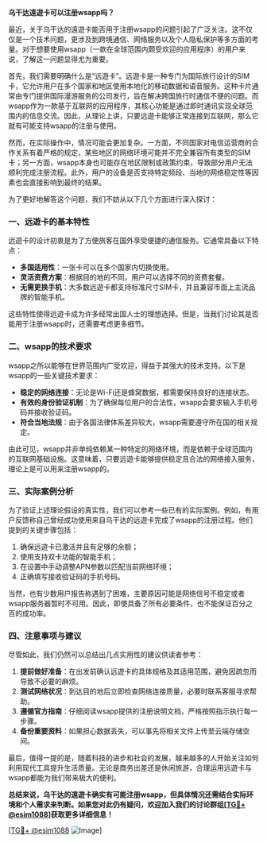 **乌干达遠遊卡可以注册wsapp吗？**

最近，关于乌干达的遠遊卡能否用于注册wsapp的问题引起了广泛关注。这不仅仅是一个技术问题，更涉及到跨境通信、网络服务以及个人隐私保护等多方面的考量。对于想要使用wsapp（一款在全球范围内颇受欢迎的应用程序）的用户来说，了解这一问题显得尤为重要。

首先，我们需要明确什么是“远遊卡”。远遊卡是一种专门为国际旅行设计的SIM卡，它允许用户在多个国家和地区使用本地化的移动数据和语音服务。这种卡片通常由专门提供国际漫游服务的公司发行，旨在解决跨国旅行时通信不便的问题。而wsapp作为一款基于互联网的应用程序，其核心功能是通过即时通讯实现全球范围内的信息交流。因此，从理论上讲，只要远遊卡能够正常连接到互联网，那么它就有可能支持wsapp的注册与使用。

然而，在实际操作中，情况可能会更加复杂。一方面，不同国家对电信运营商的合作关系有着严格的规定，某些地区的网络环境可能并不完全兼容所有类型的SIM卡；另一方面，wsapp本身也可能存在地区限制或政策约束，导致部分用户无法顺利完成注册流程。此外，用户的设备是否支持特定频段、当地的网络稳定性等因素也会直接影响到最终的结果。

为了更好地解答这个问题，我们不妨从以下几个方面进行深入探讨：

### **一、远遊卡的基本特性**
远遊卡的设计初衷是为了方便旅客在国外享受便捷的通信服务。它通常具备以下特点：
- **多国适用性**：一张卡可以在多个国家内切换使用。
- **灵活资费方案**：根据目的地的不同，用户可以选择不同的资费套餐。
- **无需更换手机**：大多数远遊卡都支持标准尺寸SIM卡，并且兼容市面上主流品牌的智能手机。

这些特性使得远遊卡成为许多经常出国人士的理想选择。但是，当我们讨论其是否能用于注册wsapp时，还需要考虑更多细节。

### **二、wsapp的技术要求**
wsapp之所以能够在世界范围内广受欢迎，得益于其强大的技术支持。以下是wsapp的一些关键技术要求：
- **稳定的网络连接**：无论是Wi-Fi还是蜂窝数据，都需要保持良好的连接状态。
- **有效的身份验证机制**：为了确保每位用户的合法性，wsapp会要求输入手机号码并接收验证码。
- **符合当地法规**：由于各国法律体系差异较大，wsapp需要遵守所在国的相关规定。

由此可见，wsapp并非单纯依赖某一种特定的网络环境，而是依赖于全球范围内的互联网基础设施。这意味着，只要远遊卡能够提供稳定且合法的网络接入服务，理论上是可以用来注册wsapp的。

### **三、实际案例分析**
为了验证上述理论假设的真实性，我们可以参考一些已有的实际案例。例如，有用户反馈称自己曾经成功使用来自乌干达的远遊卡完成了wsapp的注册过程。他们提到的关键步骤包括：
1. 确保远遊卡已激活并且有足够的余额；
2. 使用支持双卡功能的智能手机；
3. 在设置中手动调整APN参数以匹配当前网络环境；
4. 正确填写接收验证码的手机号码。

当然，也有少数用户报告称遇到了困难，主要原因可能是网络信号不稳定或者wsapp服务器暂时不可用。因此，即使具备了所有必要条件，也不能保证百分之百的成功率。

### **四、注意事项与建议**
尽管如此，我们仍然可以总结出几点实用性的建议供读者参考：
1. **提前做好准备**：在出发前确认远遊卡的具体规格及其适用范围，避免因疏忽而导致不必要的麻烦。
2. **测试网络状况**：到达目的地后立即检查网络连接质量，必要时联系客服寻求帮助。
3. **遵循官方指南**：仔细阅读wsapp提供的注册说明文档，严格按照指示执行每一步骤。
4. **备份重要资料**：如果担心数据丢失，可以事先将相关文件上传至云端存储空间。

最后，值得一提的是，随着科技的进步和社会的发展，越来越多的人开始关注如何利用现代工具提升生活质量。无论是商务出差还是休闲旅游，合理运用远遊卡与wsapp都能为我们带来极大的便利。

**总结来说，乌干达的遠遊卡确实有可能注册wsapp，但具体情况还需结合实际环境和个人需求来判断。如果您对此仍有疑问，欢迎加入我们的讨论群组[[TG💪+ @esim1088](https://t.me/s/esim1088)]获取更多详细信息！**

[[TG💪+ @esim1088](https://t.me/s/esim1088) ![Image](https://i.postimg.cc/4NQfJmqS/Snipaste-2025-05-13-00-14-12.png)]